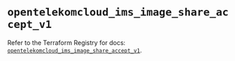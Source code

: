 # `opentelekomcloud_ims_image_share_accept_v1`

Refer to the Terraform Registry for docs: [`opentelekomcloud_ims_image_share_accept_v1`](https://registry.terraform.io/providers/opentelekomcloud/opentelekomcloud/1.36.49/docs/resources/ims_image_share_accept_v1).
